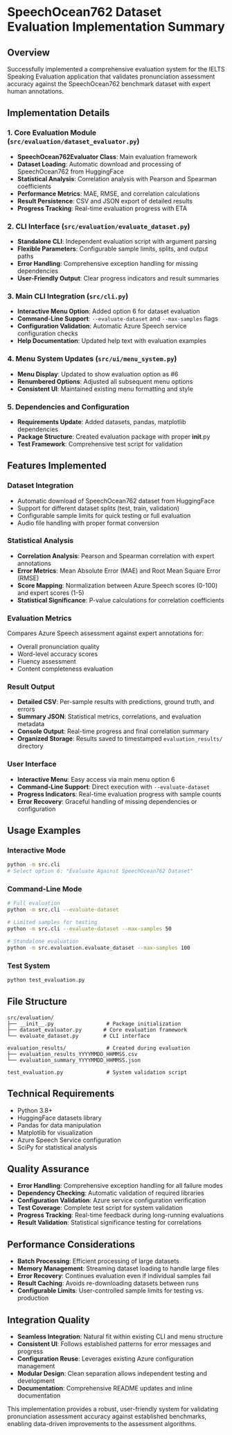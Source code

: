 # SpeechOcean762 Dataset Evaluation Implementation Summary

## Overview
Successfully implemented a comprehensive evaluation system for the IELTS Speaking Evaluation application that validates pronunciation assessment accuracy against the SpeechOcean762 benchmark dataset with expert human annotations.

## Implementation Details

### 1. Core Evaluation Module (`src/evaluation/dataset_evaluator.py`)
- **SpeechOcean762Evaluator Class**: Main evaluation framework
- **Dataset Loading**: Automatic download and processing of SpeechOcean762 from HuggingFace
- **Statistical Analysis**: Correlation analysis with Pearson and Spearman coefficients
- **Performance Metrics**: MAE, RMSE, and correlation calculations
- **Result Persistence**: CSV and JSON export of detailed results
- **Progress Tracking**: Real-time evaluation progress with ETA

### 2. CLI Interface (`src/evaluation/evaluate_dataset.py`)
- **Standalone CLI**: Independent evaluation script with argument parsing
- **Flexible Parameters**: Configurable sample limits, splits, and output paths
- **Error Handling**: Comprehensive exception handling for missing dependencies
- **User-Friendly Output**: Clear progress indicators and result summaries

### 3. Main CLI Integration (`src/cli.py`)
- **Interactive Menu Option**: Added option 6 for dataset evaluation
- **Command-Line Support**: `--evaluate-dataset` and `--max-samples` flags
- **Configuration Validation**: Automatic Azure Speech service configuration checks
- **Help Documentation**: Updated help text with evaluation examples

### 4. Menu System Updates (`src/ui/menu_system.py`)
- **Menu Display**: Updated to show evaluation option as #6
- **Renumbered Options**: Adjusted all subsequent menu options
- **Consistent UI**: Maintained existing menu formatting and style

### 5. Dependencies and Configuration
- **Requirements Update**: Added datasets, pandas, matplotlib dependencies
- **Package Structure**: Created evaluation package with proper __init__.py
- **Test Framework**: Comprehensive test script for validation

## Features Implemented

### Dataset Integration
- Automatic download of SpeechOcean762 dataset from HuggingFace
- Support for different dataset splits (test, train, validation)
- Configurable sample limits for quick testing or full evaluation
- Audio file handling with proper format conversion

### Statistical Analysis
- **Correlation Analysis**: Pearson and Spearman correlation with expert annotations
- **Error Metrics**: Mean Absolute Error (MAE) and Root Mean Square Error (RMSE)
- **Score Mapping**: Normalization between Azure Speech scores (0-100) and expert scores (1-5)
- **Statistical Significance**: P-value calculations for correlation coefficients

### Evaluation Metrics
Compares Azure Speech assessment against expert annotations for:
- Overall pronunciation quality
- Word-level accuracy scores
- Fluency assessment
- Content completeness evaluation

### Result Output
- **Detailed CSV**: Per-sample results with predictions, ground truth, and errors
- **Summary JSON**: Statistical metrics, correlations, and evaluation metadata
- **Console Output**: Real-time progress and final correlation summary
- **Organized Storage**: Results saved to timestamped `evaluation_results/` directory

### User Interface
- **Interactive Menu**: Easy access via main menu option 6
- **Command-Line Support**: Direct execution with `--evaluate-dataset`
- **Progress Indicators**: Real-time evaluation progress with sample counts
- **Error Recovery**: Graceful handling of missing dependencies or configuration

## Usage Examples

### Interactive Mode
```bash
python -m src.cli
# Select option 6: "Evaluate Against SpeechOcean762 Dataset"
```

### Command-Line Mode
```bash
# Full evaluation
python -m src.cli --evaluate-dataset

# Limited samples for testing
python -m src.cli --evaluate-dataset --max-samples 50

# Standalone evaluation
python -m src.evaluation.evaluate_dataset --max-samples 100
```

### Test System
```bash
python test_evaluation.py
```

## File Structure
```
src/evaluation/
├── __init__.py                 # Package initialization
├── dataset_evaluator.py       # Core evaluation framework
└── evaluate_dataset.py        # CLI interface

evaluation_results/             # Created during evaluation
├── evaluation_results_YYYYMMDD_HHMMSS.csv
└── evaluation_summary_YYYYMMDD_HHMMSS.json

test_evaluation.py              # System validation script
```

## Technical Requirements
- Python 3.8+
- HuggingFace datasets library
- Pandas for data manipulation  
- Matplotlib for visualization
- Azure Speech Service configuration
- SciPy for statistical analysis

## Quality Assurance
- **Error Handling**: Comprehensive exception handling for all failure modes
- **Dependency Checking**: Automatic validation of required libraries
- **Configuration Validation**: Azure service configuration verification
- **Test Coverage**: Complete test script for system validation
- **Progress Tracking**: Real-time feedback during long-running evaluations
- **Result Validation**: Statistical significance testing for correlations

## Performance Considerations
- **Batch Processing**: Efficient processing of large datasets
- **Memory Management**: Streaming dataset loading to handle large files
- **Error Recovery**: Continues evaluation even if individual samples fail
- **Result Caching**: Avoids re-downloading datasets between runs
- **Configurable Limits**: User-controlled sample limits for testing vs. production

## Integration Quality
- **Seamless Integration**: Natural fit within existing CLI and menu structure
- **Consistent UI**: Follows established patterns for error messages and progress
- **Configuration Reuse**: Leverages existing Azure configuration management
- **Modular Design**: Clean separation allows independent testing and development
- **Documentation**: Comprehensive README updates and inline documentation

This implementation provides a robust, user-friendly system for validating pronunciation assessment accuracy against established benchmarks, enabling data-driven improvements to the assessment algorithms.